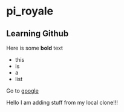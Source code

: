 # pi_royale
## Learning Github

Here is some **bold** text

 - this
 - is
 - a 
 - list
 
 Go to [google](www.google.com)


Hello I am adding stuff from my local clone!!!